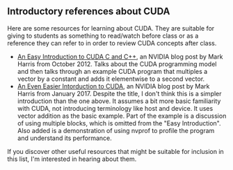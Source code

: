 ## Introductory references about CUDA

Here are some resources for learning about CUDA.
They are suitable for giving to students as something to read/watch
before class or as a reference they can refer to in order to review
CUDA concepts after class.

  * [An Easy Introduction to CUDA C and C++](https://developer.nvidia.com/blog/easy-introduction-cuda-c-and-c/),
    an NVIDIA blog post by Mark Harris from October 2012.
    Talks about the CUDA programming model and then talks through an
    example CUDA program that multiples a vector by a constant and
    adds it elementwise to a second vector.
  * [An Even Easier Intorduction to CUDA](https://developer.nvidia.com/blog/even-easier-introduction-cuda/),
    an NVIDIA blog post by Mark Harris from January 2017.
    Despite the title, I don't think this is a simpler introduction
    than the one above.
    It assumes a bit more basic familiarity with CUDA, not introducing
    terminology like host and device.
    It uses vector addition as the basic example.
    Part of the example is a discussion of using multiple blocks,
    which is omitted from the "Easy Introduction".
    Also added is a demonstration of using nvprof to profile the
    program and understand its performance.

If you discover other useful resources that might be suitable for
inclusion in this list, I'm interested in hearing
about them.
